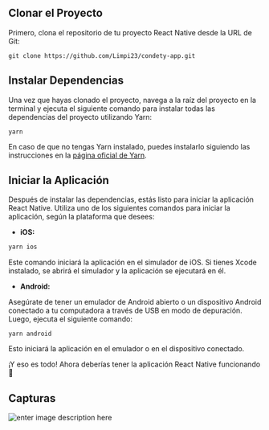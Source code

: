 ## Clonar el Proyecto

Primero, clona el repositorio de tu proyecto React Native desde la URL de Git:

    git clone https://github.com/Limpi23/condety-app.git

## Instalar Dependencias

Una vez que hayas clonado el proyecto, navega a la raíz del proyecto en la terminal y ejecuta el siguiente comando para instalar todas las dependencias del proyecto utilizando Yarn:

    yarn

En caso de que no tengas Yarn instalado, puedes instalarlo siguiendo las instrucciones en la [página oficial de Yarn](https://classic.yarnpkg.com/lang/en/docs/install/#debian-stable).

## Iniciar la Aplicación

Después de instalar las dependencias, estás listo para iniciar la aplicación React Native. Utiliza uno de los siguientes comandos para iniciar la aplicación, según la plataforma que desees:

- **iOS:**

```bash
yarn ios
```

Este comando iniciará la aplicación en el simulador de iOS. Si tienes Xcode instalado, se abrirá el simulador y la aplicación se ejecutará en él.

- **Android:**

Asegúrate de tener un emulador de Android abierto o un dispositivo Android conectado a tu computadora a través de USB en modo de depuración. Luego, ejecuta el siguiente comando:

    yarn android

Esto iniciará la aplicación en el emulador o en el dispositivo conectado.

¡Y eso es todo! Ahora deberías tener la aplicación React Native funcionando 🚀


## Capturas
![enter image description here](https://res.cloudinary.com/defcon/image/upload/v1690549843/App_test/foto01_jn7adr.jpg)

